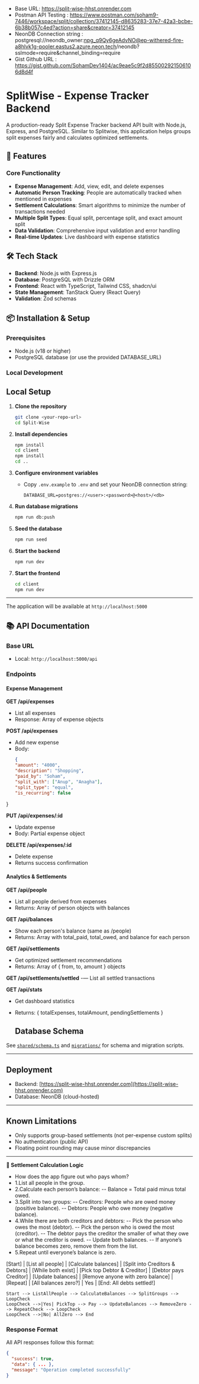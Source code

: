 - Base URL: https://split-wise-hhst.onrender.com
- Postman API Testing : https://www.postman.com/soham9-7446/workspace/split/collection/37412145-d8635283-37e7-42a3-bcbe-6b38b057c4ed?action=share&creator=37412145
- NeonDB Connection string : postgresql://neondb_owner:npg_q9Qy6geAdvNO@ep-withered-fire-a8hlvk1g-pooler.eastus2.azure.neon.tech/neondb?sslmode=require&channel_binding=require
- Gist Github URL : https://gist.github.com/SohamDev1404/ac9eae5c9f2d855002921506106d8d4f


# SplitWise - Expense Tracker Backend

A production-ready Split Expense Tracker backend API built with Node.js, Express, and PostgreSQL. Similar to Splitwise, this application helps groups split expenses fairly and calculates optimized settlements.

## 🚀 Features

### Core Functionality
- **Expense Management**: Add, view, edit, and delete expenses
- **Automatic Person Tracking**: People are automatically tracked when mentioned in expenses
- **Settlement Calculations**: Smart algorithms to minimize the number of transactions needed
- **Multiple Split Types**: Equal split, percentage split, and exact amount split
- **Data Validation**: Comprehensive input validation and error handling
- **Real-time Updates**: Live dashboard with expense statistics

## 🛠️ Tech Stack

- **Backend**: Node.js with Express.js
- **Database**: PostgreSQL with Drizzle ORM
- **Frontend**: React with TypeScript, Tailwind CSS, shadcn/ui
- **State Management**: TanStack Query (React Query)
- **Validation**: Zod schemas

## 📦 Installation & Setup

### Prerequisites
- Node.js (v18 or higher)
- PostgreSQL database (or use the provided DATABASE_URL)

### Local Development

## Local Setup

1. **Clone the repository**
   ```sh
   git clone <your-repo-url>
   cd Split-Wise
   ```

2. **Install dependencies**
   ```sh
   npm install
   cd client
   npm install
   cd ..
   ```

3. **Configure environment variables**
   - Copy `.env.example` to `.env` and set your NeonDB connection string:
     ```
     DATABASE_URL=postgres://<user>:<password>@<host>/<db>
     ```

4. **Run database migrations**
   ```sh
   npm run db:push
   ```

5. **Seed the database**
   ```sh
   npm run seed
   ```

6. **Start the backend**
   ```sh
   npm run dev
   ```

7. **Start the frontend**
   ```sh
   cd client
   npm run dev
   ```

---

The application will be available at `http://localhost:5000`


## 📚 API Documentation

### Base URL
- Local: `http://localhost:5000/api`

### Endpoints

#### Expense Management

**GET /api/expenses**
- List all expenses
- Response: Array of expense objects

**POST /api/expenses**
- Add new expense
- Body:
  ```json
  {
  "amount": "4000",
  "description": "Shopping",
  "paid_by": "Soham",
  "split_with": ["Anup", "Anagha"],
  "split_type": "equal",
  "is_recurring": false
}


**PUT /api/expenses/:id**
- Update expense
- Body: Partial expense object

**DELETE /api/expenses/:id**
- Delete expense
- Returns success confirmation

#### Analytics & Settlements

**GET /api/people**
- List all people derived from expenses
- Returns: Array of person objects with balances

**GET /api/balances**
- Show each person's balance (same as /people)
- Returns: Array with total_paid, total_owed, and balance for each person

**GET /api/settlements**
- Get optimized settlement recommendations
- Returns: Array of { from, to, amount } objects

**GET /api/settlements/settled**
-— List all settled transactions

**GET /api/stats**
- Get dashboard statistics
- Returns: { totalExpenses, totalAmount, pendingSettlements }

  ## Database Schema

See [`shared/schema.ts`](shared/schema.ts) and [`migrations/`](migrations/) for schema and migration scripts.

---

## Deployment

- Backend: [https://split-wise-hhst.onrender.com](https://split-wise-hhst.onrender.com)
- Database: NeonDB (cloud-hosted)

---

## Known Limitations

- Only supports group-based settlements (not per-expense custom splits)
- No authentication (public API)
- Floating point rounding may cause minor discrepancies

---

**🧮 Settlement Calculation Logic**
- How does the app figure out who pays whom?
- 1.List all people in the group.
- 2.Calculate each person’s balance:
-- Balance = Total paid minus total owed.
- 3.Split into two groups:
-- Creditors: People who are owed money (positive balance).
-- Debtors: People who owe money (negative balance).
- 4.While there are both creditors and debtors:
-- Pick the person who owes the most (debtor).
-- Pick the person who is owed the most (creditor).
-- The debtor pays the creditor the smaller of what they owe or what the creditor is owed.
-- Update both balances.
-- If anyone’s balance becomes zero, remove them from the list.
- 5.Repeat until everyone’s balance is zero.

[Start]
|
[List all people]
|
[Calculate balances]
|
[Split into Creditors & Debtors]
|
[While both exist]
|
[Pick top Debtor & Creditor]
|
[Debtor pays Creditor]
|
[Update balances]
|
[Remove anyone with zero balance]
|
[Repeat]
|
[All balances zero?]
|
Yes
|
[End: All debts settled!]

    Start --> ListAllPeople --> CalculateBalances --> SplitGroups --> LoopCheck
    LoopCheck -->|Yes| PickTop --> Pay --> UpdateBalances --> RemoveZero --> RepeatCheck --> LoopCheck
    LoopCheck -->|No| AllZero --> End


### Response Format
All API responses follow this format:
```json
{
  "success": true,
  "data": { ... },
  "message": "Operation completed successfully"
}

